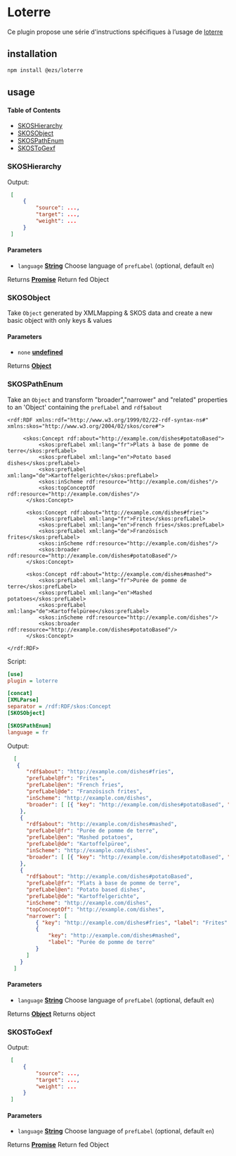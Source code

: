 # Loterre

Ce plugin propose une série d'instructions spécifiques à l’usage de [loterre](https://www.loterre.fr)

## installation

```bash
npm install @ezs/loterre
```

## usage

<!-- Generated by documentation.js. Update this documentation by updating the source code. -->

#### Table of Contents

-   [SKOSHierarchy](#skoshierarchy)
-   [SKOSObject](#skosobject)
-   [SKOSPathEnum](#skospathenum)
-   [SKOSToGexf](#skostogexf)

### SKOSHierarchy

Output:

```json
 [
     {
         "source": ...,
         "target": ...,
         "weight": ...
     }
 ]
```

#### Parameters

-   `language` **[String](https://developer.mozilla.org/docs/Web/JavaScript/Reference/Global_Objects/String)** Choose language of `prefLabel` (optional, default `en`)

Returns **[Promise](https://developer.mozilla.org/docs/Web/JavaScript/Reference/Global_Objects/Promise)** Return fed Object

### SKOSObject

Take `Object` generated by XMLMapping & SKOS data and
create a new basic object with only keys & values

#### Parameters

-   `none` **[undefined](https://developer.mozilla.org/docs/Web/JavaScript/Reference/Global_Objects/undefined)** 

Returns **[Object](https://developer.mozilla.org/docs/Web/JavaScript/Reference/Global_Objects/Object)** 

### SKOSPathEnum

Take an `Object` and transform "broader","narrower" and "related"
properties to an 'Object' containing the `prefLabel` and `rdf$about`

    <rdf:RDF xmlns:rdf="http://www.w3.org/1999/02/22-rdf-syntax-ns#" xmlns:skos="http://www.w3.org/2004/02/skos/core#">

         <skos:Concept rdf:about="http://example.com/dishes#potatoBased">
              <skos:prefLabel xml:lang="fr">Plats à base de pomme de terre</skos:prefLabel>
              <skos:prefLabel xml:lang="en">Potato based dishes</skos:prefLabel>
              <skos:prefLabel xml:lang="de">Kartoffelgerichte</skos:prefLabel>
              <skos:inScheme rdf:resource="http://example.com/dishes"/>
              <skos:topConceptOf rdf:resource="http://example.com/dishes"/>
          </skos:Concept>

          <skos:Concept rdf:about="http://example.com/dishes#fries">
              <skos:prefLabel xml:lang="fr">Frites</skos:prefLabel>
              <skos:prefLabel xml:lang="en">French fries</skos:prefLabel>
              <skos:prefLabel xml:lang="de">Französisch frites</skos:prefLabel>
              <skos:inScheme rdf:resource="http://example.com/dishes"/>
              <skos:broader rdf:resource="http://example.com/dishes#potatoBased"/>
          </skos:Concept>

          <skos:Concept rdf:about="http://example.com/dishes#mashed">
              <skos:prefLabel xml:lang="fr">Purée de pomme de terre</skos:prefLabel>
              <skos:prefLabel xml:lang="en">Mashed potatoes</skos:prefLabel>
              <skos:prefLabel xml:lang="de">Kartoffelpüree</skos:prefLabel>
              <skos:inScheme rdf:resource="http://example.com/dishes"/>
              <skos:broader rdf:resource="http://example.com/dishes#potatoBased"/>
          </skos:Concept>

    </rdf:RDF>

Script:

```ini
[use]
plugin = loterre

[concat]
[XMLParse]
separator = /rdf:RDF/skos:Concept
[SKOSObject]

[SKOSPathEnum]
language = fr
```

Output:

```json
  [
   {
      "rdf$about": "http://example.com/dishes#fries",
      "prefLabel@fr": "Frites",
      "prefLabel@en": "French fries",
      "prefLabel@de": "Französisch frites",
      "inScheme": "http://example.com/dishes",
      "broader": [ [{ "key": "http://example.com/dishes#potatoBased", "label": "Plats à base de pomme de terre" }] ]
    },
    {
      "rdf$about": "http://example.com/dishes#mashed",
      "prefLabel@fr": "Purée de pomme de terre",
      "prefLabel@en": "Mashed potatoes",
      "prefLabel@de": "Kartoffelpüree",
      "inScheme": "http://example.com/dishes",
      "broader": [ [{ "key": "http://example.com/dishes#potatoBased", "label": "Plats à base de pomme de terre" }] ]
    },
    {
      "rdf$about": "http://example.com/dishes#potatoBased",
      "prefLabel@fr": "Plats à base de pomme de terre",
      "prefLabel@en": "Potato based dishes",
      "prefLabel@de": "Kartoffelgerichte",
      "inScheme": "http://example.com/dishes",
      "topConceptOf": "http://example.com/dishes",
      "narrower": [
         { "key": "http://example.com/dishes#fries", "label": "Frites" },
         {
             "key": "http://example.com/dishes#mashed",
             "label": "Purée de pomme de terre"
         }
      ]
    }
  ]
```

#### Parameters

-   `language` **[String](https://developer.mozilla.org/docs/Web/JavaScript/Reference/Global_Objects/String)** Choose language of `prefLabel` (optional, default `en`)

Returns **[Object](https://developer.mozilla.org/docs/Web/JavaScript/Reference/Global_Objects/Object)** Returns object

### SKOSToGexf

Output:

```json
 [
     {
         "source": ...,
         "target": ...,
         "weight": ...
     }
 ]
```

#### Parameters

-   `language` **[String](https://developer.mozilla.org/docs/Web/JavaScript/Reference/Global_Objects/String)** Choose language of `prefLabel` (optional, default `en`)

Returns **[Promise](https://developer.mozilla.org/docs/Web/JavaScript/Reference/Global_Objects/Promise)** Return fed Object

